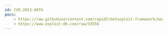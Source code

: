 ```yaml
---
id: CVE-2013-4074
pocs:
    - https://raw.githubusercontent.com/rapid7/metasploit-framework/master/modules/auxiliary/dos/wireshark/capwap.rb
    - https://www.exploit-db.com/raw/33556
---
```

